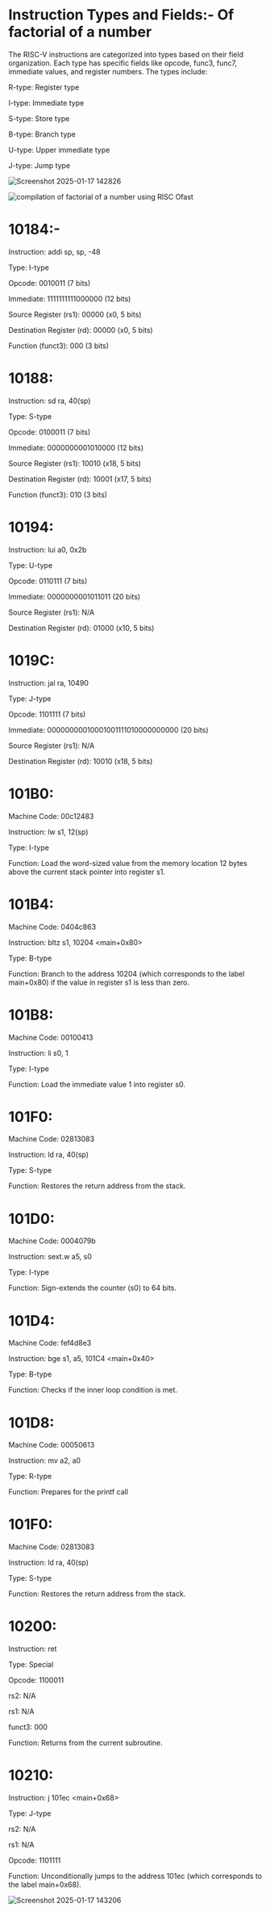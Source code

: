 # Instruction Types and Fields:- Of factorial of a number

The RISC-V instructions are categorized into types based on their field organization. Each type has specific
fields like opcode, func3, func7, immediate values, and register numbers. The types include:

R-type: Register type

I-type: Immediate type

S-type: Store type

B-type: Branch type

U-type: Upper immediate type

J-type: Jump type


![Screenshot 2025-01-17 142826](https://github.com/user-attachments/assets/2b499556-b303-476c-ad81-11e347525ac8)






![compilation of factorial of a number using RISC Ofast](https://github.com/user-attachments/assets/645f46f4-e133-47dd-9bfc-09ea1dce50e0)









# 10184:-
Instruction: addi sp, sp, -48

Type: I-type

Opcode: 0010011 (7 bits)

Immediate: 1111111111000000 (12 bits)

Source Register (rs1): 00000 (x0, 5 bits)

Destination Register (rd): 00000 (x0, 5 bits)

Function (funct3): 000 (3 bits)





# 10188:
Instruction: sd ra, 40(sp)

Type: S-type

Opcode: 0100011 (7 bits)

Immediate: 0000000001010000 (12 bits)

Source Register (rs1): 10010 (x18, 5 bits)

Destination Register (rd): 10001 (x17, 5 bits)

Function (funct3): 010 (3 bits)



# 10194:
Instruction: lui a0, 0x2b

Type: U-type

Opcode: 0110111 (7 bits)

Immediate: 0000000001011011 (20 bits)

Source Register (rs1): N/A

Destination Register (rd): 01000 (x10, 5 bits)



# 1019C:
Instruction: jal ra, 10490 <printf>

Type: J-type

Opcode: 1101111 (7 bits)

Immediate: 00000000010001001111010000000000 (20 bits)

Source Register (rs1): N/A

Destination Register (rd): 10010 (x18, 5 bits)



# 101B0:
Machine Code: 00c12483

Instruction: lw s1, 12(sp)

Type: I-type

Function: Load the word-sized value from the memory location 12 bytes above the current stack pointer into
register s1.



# 101B4:
Machine Code: 0404c863

Instruction: bltz s1, 10204 <main+0x80>

Type: B-type

Function: Branch to the address 10204 (which corresponds to the label main+0x80) if the value in register s1 is
less than zero.



# 101B8:
Machine Code: 00100413

Instruction: li s0, 1

Type: I-type

Function: Load the immediate value 1 into register s0.



# 101F0:
Machine Code: 02813083

Instruction: ld ra, 40(sp)

Type: S-type

Function: Restores the return address from the stack.



# 101D0:
Machine Code: 0004079b

Instruction: sext.w a5, s0

Type: I-type

Function: Sign-extends the counter (s0) to 64 bits.





# 101D4:
Machine Code: fef4d8e3

Instruction: bge s1, a5, 101C4 <main+0x40>

Type: B-type

Function: Checks if the inner loop condition is met.




# 101D8:
Machine Code: 00050613

Instruction: mv a2, a0

Type: R-type

Function: Prepares for the printf call



# 101F0:

Machine Code: 02813083

Instruction: ld ra, 40(sp)

Type: S-type

Function: Restores the return address from the stack.



# 10200:

Instruction: ret

Type: Special

Opcode: 1100011

rs2: N/A

rs1: N/A

funct3: 000

Function: Returns from the current subroutine.


# 10210:

Instruction: j   101ec <main+0x68>

Type: J-type

rs2: N/A

rs1: N/A

Opcode: 1101111

Function: Unconditionally jumps to the address 101ec (which corresponds to the label main+0x68).










![Screenshot 2025-01-17 143206](https://github.com/user-attachments/assets/f8b25954-1e3a-4f50-adb2-cbcd4c19d864)

